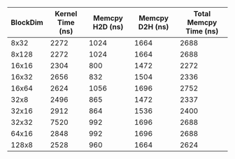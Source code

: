 | BlockDim | Kernel Time (ns) | Memcpy H2D (ns) | Memcpy D2H (ns) | Total Memcpy Time (ns) |
|----------|------------------|------------------|------------------|--------------------------|
| 8x32     | 2272             | 1024             | 1664             | 2688                     |
| 8x128    | 2272             | 1024             | 1664             | 2688                     |
| 16x16    | 2304             | 800              | 1472             | 2272                     |
| 16x32    | 2656             | 832              | 1504             | 2336                     |
| 16x64    | 2624             | 1056             | 1696             | 2752                     |
| 32x8     | 2496             | 865              | 1472             | 2337                     |
| 32x16    | 2912             | 864              | 1536             | 2400                     |
| 32x32    | 7520             | 992              | 1696             | 2688                     |
| 64x16    | 2848             | 992              | 1696             | 2688                     |
| 128x8    | 2528             | 960              | 1664             | 2624                     |
